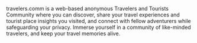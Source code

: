 travelers.comm is a web-based anonymous Travelers and Tourists Community where you can discover, share your travel experiences and tourist place insights you visited, and connect with fellow adventurers while safeguarding your privacy. Immerse yourself in a community of like-minded travelers, and keep your travel memories alive.

